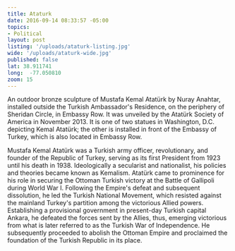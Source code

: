```yaml
---
title: Ataturk
date: 2016-09-14 08:33:57 -05:00
topics:
- Political
layout: post
listing: '/uploads/ataturk-listing.jpg'
wide: '/uploads/ataturk-wide.jpg'
published: false
lat: 38.911741
long:  -77.050810
zoom: 15
---
```

An outdoor bronze sculpture of Mustafa Kemal Atatürk by Nuray Anahtar, installed outside the Turkish Ambassador's Residence, on the periphery of Sheridan Circle, in Embassy Row. It was unveiled by the Atatürk Society of America in November 2013. It is one of two statues in Washington, D.C. depicting Kemal Atatürk; the other is installed in front of the Embassy of Turkey, which is also located in Embassy Row.

Mustafa Kemal Atatürk was a Turkish army officer, revolutionary, and founder of the Republic of Turkey, serving as its first President from 1923 until his death in 1938. Ideologically a secularist and nationalist, his policies and theories became known as Kemalism. Atatürk came to prominence for his role in securing the Ottoman Turkish victory at the Battle of Gallipoli during World War I. Following the Empire's defeat and subsequent dissolution, he led the Turkish National Movement, which resisted against the mainland Turkey's partition among the victorious Allied powers. Establishing a provisional government in present-day Turkish capital Ankara, he defeated the forces sent by the Allies, thus, emerging victorious from what is later referred to as the Turkish War of Independence. He subsequently proceeded to abolish the Ottoman Empire and proclaimed the foundation of the Turkish Republic in its place.

